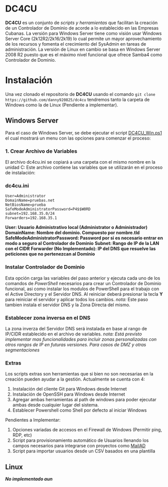 # DC4CU

**DC4CU** es un conjunto de *scripts y herramientas* que facilitan la creación de un Controlador de Dominio de acorde a lo establecido en las Empresas Cubanas. La versión para Windows Server tiene como visión usar Windows Server Core (2k12R2/2k16/2k19) lo cual permite un mayor aprovechamiento de los recursos y fomenta el crecimiento del SysAdmin en tareas de administración. La versión de Linux en cambio se basa en Windows Server 2008 R2 puesto que es el máximo nivel funcional que ofrece Samba4 como Controlador de Dominio.


# Instalación

Una vez clonado el repositorio de **DC4CU** usando el comando 
`
git clone https://github.com/danny920825/dc4cu
` tendremos tanto la carpeta de Windows como la de Linux (Pendiente a implementar). 



## Windows Server

Para el caso de Windows Server, se debe ejecutar el script [DC4CU_Win.ps1](https://github.com/danny920825/DC4CU/blob/main/windows/DC4CU_Win.ps1 "DC4CU_Win.ps1") el cual mostrará un menu con las opciones para comenzar el proceso:

### 1. Crear Archivo de Variables
El archivo dc4cu.ini se copiará a una carpeta con el mismo nombre en la unidad C:
Este archivo contiene las variables que se utilizarán en el proceso de instalación:
### dc4cu.ini
```
User=Administrator
DomainName=pruebas.net
NetBiosName=prueba
SafeModeAdministratorPassword=P4$$W0RD
subnet=192.168.35.0/24
Forwarders=192.168.35.1
```

**User: Usuario Administrativo local (Administrator o Administrador)**
**DomainName: Nombre del dominio. Compuesto por nombre.tld**
**SafeModeAdministratorPassword: Password por si es necesario entrar en modo a seguro al Controlador de Dominio**
**Subnet: Rango de IP de la LAN con el CIDR**
**Forwarder (No Implementado): IP del DNS que resuelve las peticiones que no pertenezcan al Dominio**




### Instalar Controlador de Dominio

Esta opción carga las variables del paso anterior y ejecuta cada uno de los comandos de *PowerShell* necesarios para crear un Controlador de Dominio funcional, asi como instalar los modulos de PowerShell para el trabajo con el Active Directory y el Servidor DNS. Al reiniciar deberá presionar la tecla **Y** para reiniciar el servidor y aplicar todos los cambios. 
*nota:* Este paso tambien instala el servidor DNS y la Zona Directa del mismo.

### Establecer zona inversa en el DNS

La zona inverza del Servidor DNS será instalada en base al rango de IP/CIDR establecido en el archivo de variables.
*nota: Está previsto implementar mas funcionalidades para incluir zonas personalizadas con otros rangos de IP en futuras versiones. Para casos de DMZ y otras segmentaciones*

### Extras

Los scripts extras son herramientas que si bien no son necesarias en la creación pueden ayudar a la gestión. Actualmente se cuenta con 4:
1. Instalación del cliente Git para Windows desde Internet
2. Instalación de OpenSSH para Windows desde Internet
3. Agregar ambas herramientas al path de windows para poder ejecutar ambas desde cualquier lugar del sistema.
4. Establecer Powershell como Shell por defecto al iniciar Windows

Pendientes a Implementar:
1. Opciones variadas de accesos en el Firewall de Windows (Permitir ping, RDP, etc)
2. Script para provisionamiento automático de Usuarios llenando los campos necesarios para integrarse con proyectos como [MailAD](https://github.com/stdevPavelmc/mailad/) 
3. Script para importar usuarios desde un CSV basados en una plantilla

## Linux

**_No implementado aun_**